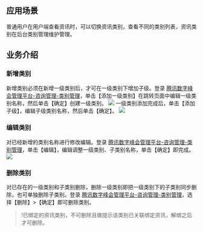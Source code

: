 ## 应用场景
普通用户在用户端查看资讯时，可以切换资讯类别，查看不同的类别列表，资讯类别在后台类别管理维护管理。
 
## 业务介绍
### 新增类别
新增类别必须在新增一级类别后，才可在一级类别下增加子级。登录 [腾讯数字峰会管理平台-咨询管理-类别管理](https://summit.tx-exhibition.com/operation/#/newsTypeManage)，单击【添加一级类别】在跳转页面中编辑一级类别名称，然后单击【确定】创建一级类别。
![](https://main.qcloudimg.com/raw/21d52da3330584bf86566a6c24aa18a5.png)
一级类别添加完成后，单击【添加子级】，编辑子级类别名称，然后单击【确定】。
![](https://main.qcloudimg.com/raw/9536ba29e858525b4b73416c8145ddd5.png)

### 编辑类别
对已经新增的类别名称进行修改编辑。登录 [腾讯数字峰会管理平台-咨询管理-类别管理](https://summit.tx-exhibition.com/operation/#/newsTypeManage)，单击【编辑】，编辑调整一级类别、子类别名称，单击【确定】即完成。
![](https://main.qcloudimg.com/raw/570f7fde54e9f1434b2fa723b0246a2a.png)

### 删除类别
对已存在的一级类别和子类别删除，删除一级类别即把一级类别下的子类别同步删除，也可单独删除子类别。登录 [腾讯数字峰会管理平台-咨询管理-类别管理](https://summit.tx-exhibition.com/operation/#/newsTypeManage)，选择【删除】>【确定】即可删除类别。
>!已绑定的资讯类别，不可删除且做提示该类别已关联绑定资讯，解绑之后才可删除。
